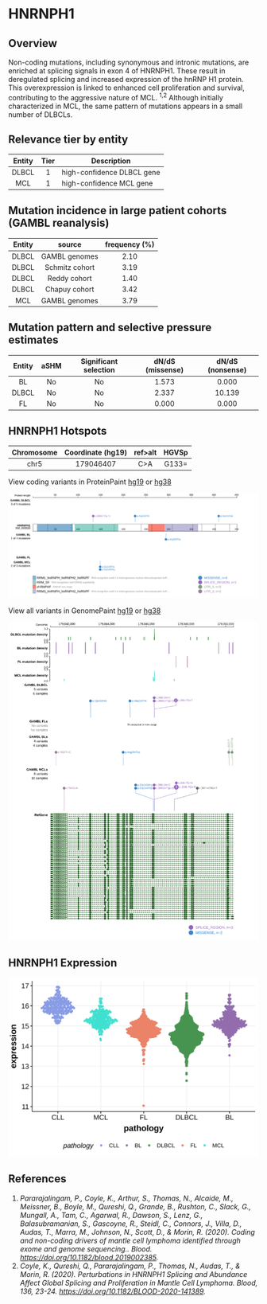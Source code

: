 # HNRNPH1
## Overview
Non-coding mutations, including synonymous and intronic mutations,  are enriched at splicing signals in exon 4 of HNRNPH1. These result in deregulated splicing and increased expression of the hnRNP H1 protein. This overexpression is linked to enhanced cell proliferation and survival, contributing to the aggressive nature of MCL. <sup>1,2</sup> Although initially characterized in MCL, the same pattern of mutations appears in a small number of DLBCLs.

## Relevance tier by entity

|Entity|Tier|Description               |
|:------:|:----:|--------------------------|
|DLBCL |1   |high-confidence DLBCL gene|
|MCL   |1   |high-confidence MCL gene  |

## Mutation incidence in large patient cohorts (GAMBL reanalysis)

|Entity|source        |frequency (%)|
|:------:|:--------------:|:-------------:|
|DLBCL |GAMBL genomes |2.10         |
|DLBCL |Schmitz cohort|3.19         |
|DLBCL |Reddy cohort  |1.40         |
|DLBCL |Chapuy cohort |3.42         |
|MCL   |GAMBL genomes |3.79         |

## Mutation pattern and selective pressure estimates

|Entity|aSHM|Significant selection|dN/dS (missense)|dN/dS (nonsense)|
|:------:|:----:|:---------------------:|:----------------:|:----------------:|
|BL    |No  |No                   |1.573           | 0.000          |
|DLBCL |No  |No                   |2.337           |10.139          |
|FL    |No  |No                   |0.000           | 0.000          |

 ## HNRNPH1 Hotspots

| Chromosome |Coordinate (hg19) | ref>alt | HGVSp | 
 | :---:| :---: | :--: | :---: |
| chr5 | 179046407 | C>A | G133= |

View coding variants in ProteinPaint [hg19](https://morinlab.github.io/LLMPP/GAMBL/HNRNPH1_protein.html)  or [hg38](https://morinlab.github.io/LLMPP/GAMBL/HNRNPH1_protein_hg38.html)

![image](images/proteinpaint/HNRNPH1_NM_005520.svg)

View all variants in GenomePaint [hg19](https://morinlab.github.io/LLMPP/GAMBL/HNRNPH1.html)  or [hg38](https://morinlab.github.io/LLMPP/GAMBL/HNRNPH1_hg38.html)

![image](images/proteinpaint/HNRNPH1.svg)

## HNRNPH1 Expression
![image](images/gene_expression/HNRNPH1_by_pathology.svg)


## References
1. *Pararajalingam, P., Coyle, K., Arthur, S., Thomas, N., Alcaide, M., Meissner, B., Boyle, M., Qureshi, Q., Grande, B., Rushton, C., Slack, G., Mungall, A., Tam, C., Agarwal, R., Dawson, S., Lenz, G., Balasubramanian, S., Gascoyne, R., Steidl, C., Connors, J., Villa, D., Audas, T., Marra, M., Johnson, N., Scott, D., & Morin, R. (2020). Coding and non-coding drivers of mantle cell lymphoma identified through exome and genome sequencing.. Blood. https://doi.org/10.1182/blood.2019002385.*
2. *Coyle, K., Qureshi, Q., Pararajalingam, P., Thomas, N., Audas, T., & Morin, R. (2020). Perturbations in HNRNPH1 Splicing and Abundance Affect Global Splicing and Proliferation in Mantle Cell Lymphoma. Blood, 136, 23-24. https://doi.org/10.1182/BLOOD-2020-141389.*

<!-- NONCODING -->
<!-- ORIGIN: pararajalingamCodingNoncodingDrivers2020 -->

